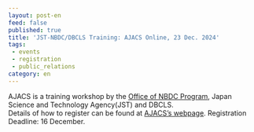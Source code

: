 ```yaml
---
layout: post-en
feed: false
published: true
title: 'JST-NBDC/DBCLS Training: AJACS Online, 23 Dec. 2024'
tags:
 - events
 - registration
 - public_relations
category: en
---
```

AJACS is a training workshop by the [Office of NBDC Program](https://biosciencedbc.jp/en/), Japan Science and Technology Agency(JST) and DBCLS.
<br />
Details of how to register can be found at [AJACS’s webpage](https://biosciencedbc.jp/event/ajacs/ajacs2024-12-23-scRNA-seq.html). Registration Deadline: 16 December.
